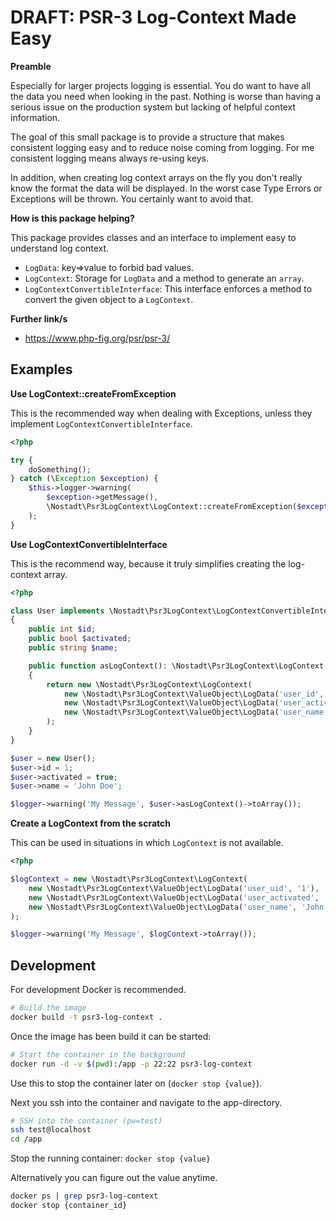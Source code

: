 # DRAFT: PSR-3 Log-Context Made Easy

**Preamble**

Especially for larger projects logging is essential. You do want to have all the data you need when looking in the past.
Nothing is worse than having a serious issue on the production system but lacking of helpful context information.

The goal of this small package is to provide a structure that makes consistent logging easy and to reduce noise coming
from logging. For me consistent logging means always re-using keys.

In addition, when creating log context arrays on the fly you don't really know the format the data will be displayed.
In the worst case Type Errors or Exceptions will be thrown. You certainly want to avoid that.

**How is this package helping?**

This package provides classes and an interface to implement easy to understand log context.

- `LogData`: key=>value to forbid bad values.
- `LogContext`: Storage for `LogData` and a method to generate an `array`.
- `LogContextConvertibleInterface`: This interface enforces a method to convert the given object to a `LogContext`.


**Further link/s**
- https://www.php-fig.org/psr/psr-3/

## Examples

**Use LogContext::createFromException**

This is the recommended way when dealing with Exceptions, unless they implement `LogContextConvertibleInterface`.

```php
<?php

try {
    doSomething();
} catch (\Exception $exception) {
    $this->logger->warning(
        $exception->getMessage(),
        \Nostadt\Psr3LogContext\LogContext::createFromException($exception)->toArray()
    );
}
```

**Use LogContextConvertibleInterface**

This is the recommend way, because it truly simplifies creating the log-context array.

```php
<?php

class User implements \Nostadt\Psr3LogContext\LogContextConvertibleInterface
{
    public int $id;
    public bool $activated;
    public string $name;

    public function asLogContext(): \Nostadt\Psr3LogContext\LogContext
    {
        return new \Nostadt\Psr3LogContext\LogContext(
            new \Nostadt\Psr3LogContext\ValueObject\LogData('user_id', (string)$this->id),
            new \Nostadt\Psr3LogContext\ValueObject\LogData('user_activated', $this->activated ? 'true' : 'false'),
            new \Nostadt\Psr3LogContext\ValueObject\LogData('user_name', $this->name),
        );
    }
}

$user = new User();
$user->id = 1;
$user->activated = true;
$user->name = 'John Doe';

$logger->warning('My Message', $user->asLogContext()->toArray());
```

**Create a LogContext from the scratch**

This can be used in situations in which `LogContext` is not available.

```php
<?php

$logContext = new \Nostadt\Psr3LogContext\LogContext(
    new \Nostadt\Psr3LogContext\ValueObject\LogData('user_uid', '1'),
    new \Nostadt\Psr3LogContext\ValueObject\LogData('user_activated', 'true'),
    new \Nostadt\Psr3LogContext\ValueObject\LogData('user_name', 'John Doe'),
);

$logger->warning('My Message', $logContext->toArray());
```

## Development

For development Docker is recommended.
```bash
# Build the image
docker build -t psr3-log-context .
```
Once the image has been build it can be started:
```bash
# Start the container in the background
docker run -d -v $(pwd):/app -p 22:22 psr3-log-context
```

Use this to stop the container later on (`docker stop {value}`).

Next you ssh into the container and navigate to the app-directory.

```bash
# SSH into the container (pw=test)
ssh test@localhost
cd /app
```

Stop the running container: `docker stop {value}`

Alternatively you can figure out the value anytime.
```bash
docker ps | grep psr3-log-context
docker stop {container_id}
```